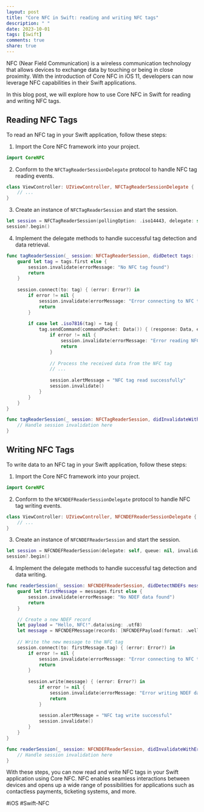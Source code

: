 ```yaml
---
layout: post
title: "Core NFC in Swift: reading and writing NFC tags"
description: " "
date: 2023-10-01
tags: [Swift]
comments: true
share: true
---
```


NFC (Near Field Communication) is a wireless communication technology that allows devices to exchange data by touching or being in close proximity. With the introduction of Core NFC in iOS 11, developers can now leverage NFC capabilities in their Swift applications.

In this blog post, we will explore how to use Core NFC in Swift for reading and writing NFC tags.

## Reading NFC Tags

To read an NFC tag in your Swift application, follow these steps:

1. Import the Core NFC framework into your project.

```swift
import CoreNFC
```

2. Conform to the `NFCTagReaderSessionDelegate` protocol to handle NFC tag reading events.

```swift
class ViewController: UIViewController, NFCTagReaderSessionDelegate {
    // ...
}
```

3. Create an instance of `NFCTagReaderSession` and start the session.

```swift
let session = NFCTagReaderSession(pollingOption: .iso14443, delegate: self, queue: nil)
session?.begin()
```

4. Implement the delegate methods to handle successful tag detection and data retrieval.

```swift
func tagReaderSession(_ session: NFCTagReaderSession, didDetect tags: [NFCTag]) {
    guard let tag = tags.first else {
        session.invalidate(errorMessage: "No NFC tag found")
        return
    }
    
    session.connect(to: tag) { (error: Error?) in
        if error != nil {
            session.invalidate(errorMessage: "Error connecting to NFC tag")
            return
        }
        
        if case let .iso7816(tag) = tag {
            tag.sendCommand(commandPacket: Data()) { (response: Data, error: Error?) in
                if error != nil {
                    session.invalidate(errorMessage: "Error reading NFC tag data")
                    return
                }
                
                // Process the received data from the NFC tag
                // ...
                
                session.alertMessage = "NFC tag read successfully"
                session.invalidate()
            }
        }
    }
}

func tagReaderSession(_ session: NFCTagReaderSession, didInvalidateWithError error: Error) {
    // Handle session invalidation here
}
```

## Writing NFC Tags

To write data to an NFC tag in your Swift application, follow these steps:

1. Import the Core NFC framework into your project.

```swift
import CoreNFC
```

2. Conform to the `NFCNDEFReaderSessionDelegate` protocol to handle NFC tag writing events.

```swift
class ViewController: UIViewController, NFCNDEFReaderSessionDelegate {
    // ...
}
```

3. Create an instance of `NFCNDEFReaderSession` and start the session.

```swift
let session = NFCNDEFReaderSession(delegate: self, queue: nil, invalidateAfterFirstRead: false)
session?.begin()
```

4. Implement the delegate methods to handle successful tag detection and data writing.

```swift
func readerSession(_ session: NFCNDEFReaderSession, didDetectNDEFs messages: [NFCNDEFMessage]) {
    guard let firstMessage = messages.first else {
        session.invalidate(errorMessage: "No NDEF data found")
        return
    }

    // Create a new NDEF record
    let payload = "Hello, NFC!".data(using: .utf8)
    let message = NFCNDEFMessage(records: [NFCNDEFPayload(format: .wellKnown, type: "T".data(using: .utf8)!, identifier: Data(), payload: payload!)])
    
    // Write the new message to the NFC tag
    session.connect(to: firstMessage.tag) { (error: Error?) in
        if error != nil {
            session.invalidate(errorMessage: "Error connecting to NFC tag")
            return
        }
        
        session.write(message) { (error: Error?) in
            if error != nil {
                session.invalidate(errorMessage: "Error writing NDEF data")
                return
            }
            
            session.alertMessage = "NFC tag write successful"
            session.invalidate()
        }
    }
}

func readerSession(_ session: NFCNDEFReaderSession, didInvalidateWithError error: Error) {
    // Handle session invalidation here
}
```

With these steps, you can now read and write NFC tags in your Swift application using Core NFC. NFC enables seamless interactions between devices and opens up a wide range of possibilities for applications such as contactless payments, ticketing systems, and more.

#iOS #Swift-NFC